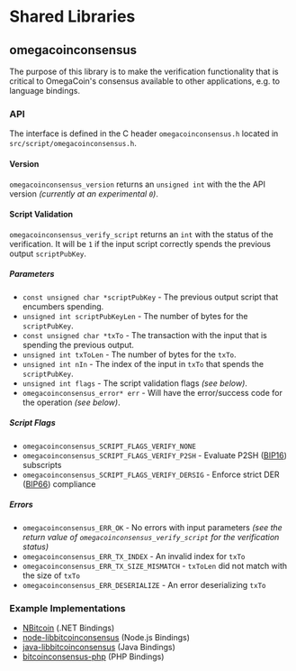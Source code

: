Shared Libraries
================

## omegacoinconsensus

The purpose of this library is to make the verification functionality that is critical to OmegaCoin's consensus available to other applications, e.g. to language bindings.

### API

The interface is defined in the C header `omegacoinconsensus.h` located in  `src/script/omegacoinconsensus.h`.

#### Version

`omegacoinconsensus_version` returns an `unsigned int` with the the API version *(currently at an experimental `0`)*.

#### Script Validation

`omegacoinconsensus_verify_script` returns an `int` with the status of the verification. It will be `1` if the input script correctly spends the previous output `scriptPubKey`.

##### Parameters
- `const unsigned char *scriptPubKey` - The previous output script that encumbers spending.
- `unsigned int scriptPubKeyLen` - The number of bytes for the `scriptPubKey`.
- `const unsigned char *txTo` - The transaction with the input that is spending the previous output.
- `unsigned int txToLen` - The number of bytes for the `txTo`.
- `unsigned int nIn` - The index of the input in `txTo` that spends the `scriptPubKey`.
- `unsigned int flags` - The script validation flags *(see below)*.
- `omegacoinconsensus_error* err` - Will have the error/success code for the operation *(see below)*.

##### Script Flags
- `omegacoinconsensus_SCRIPT_FLAGS_VERIFY_NONE`
- `omegacoinconsensus_SCRIPT_FLAGS_VERIFY_P2SH` - Evaluate P2SH ([BIP16](https://github.com/bitcoin/bips/blob/master/bip-0016.mediawiki)) subscripts
- `omegacoinconsensus_SCRIPT_FLAGS_VERIFY_DERSIG` - Enforce strict DER ([BIP66](https://github.com/bitcoin/bips/blob/master/bip-0066.mediawiki)) compliance

##### Errors
- `omegacoinconsensus_ERR_OK` - No errors with input parameters *(see the return value of `omegacoinconsensus_verify_script` for the verification status)*
- `omegacoinconsensus_ERR_TX_INDEX` - An invalid index for `txTo`
- `omegacoinconsensus_ERR_TX_SIZE_MISMATCH` - `txToLen` did not match with the size of `txTo`
- `omegacoinconsensus_ERR_DESERIALIZE` - An error deserializing `txTo`

### Example Implementations
- [NBitcoin](https://github.com/NicolasDorier/NBitcoin/blob/master/NBitcoin/Script.cs#L814) (.NET Bindings)
- [node-libbitcoinconsensus](https://github.com/bitpay/node-libbitcoinconsensus) (Node.js Bindings)
- [java-libbitcoinconsensus](https://github.com/dexX7/java-libbitcoinconsensus) (Java Bindings)
- [bitcoinconsensus-php](https://github.com/Bit-Wasp/bitcoinconsensus-php) (PHP Bindings)
